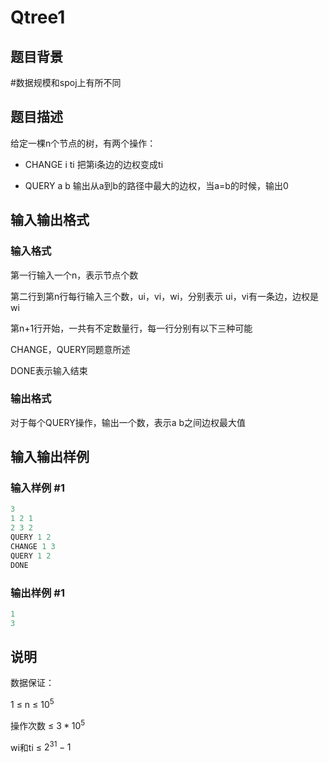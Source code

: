 # Qtree1

## 题目背景

#数据规模和spoj上有所不同

## 题目描述

给定一棵n个节点的树，有两个操作：

- CHANGE i ti 把第i条边的边权变成ti

- QUERY a b 输出从a到b的路径中最大的边权，当a=b的时候，输出0

## 输入输出格式

### 输入格式

第一行输入一个n，表示节点个数

第二行到第n行每行输入三个数，ui，vi，wi，分别表示 ui，vi有一条边，边权是wi

第n+1行开始，一共有不定数量行，每一行分别有以下三种可能

CHANGE，QUERY同题意所述

DONE表示输入结束

### 输出格式

对于每个QUERY操作，输出一个数，表示a b之间边权最大值

## 输入输出样例

### 输入样例 #1

```cpp
3
1 2 1
2 3 2
QUERY 1 2
CHANGE 1 3
QUERY 1 2
DONE
```


### 输出样例 #1

```cpp
1
3
```


## 说明

数据保证：

1 $\leq$ n $\leq$ $10^5$

操作次数 $\leq$ $3*10^5$

wi和ti $\leq$ $2^{31}-1$

